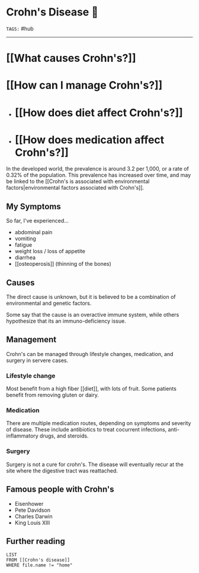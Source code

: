 # Crohn's Disease 💩
`TAGS:` #hub 

---
# [[What causes Crohn's?]]
# [[How can I manage Crohn's?]]
- # [[How does diet affect Crohn's?]]
- # [[How does medication affect Crohn's?]]

In the developed world, the prevalence is around 3.2 per 1,000, or a rate of 0.32% of the population. This prevalence has increased over time, and may be linked to the [[Crohn's is associated with environmental factors|environmental factors associated with Crohn's]]. 

## My Symptoms
So far, I've experienced...
- abdominal pain
- vomiting
- fatigue
- weight loss / loss of appetite
- diarrhea
- [[osteoperosis]] (thinning of the bones)

## Causes
The direct cause is unknown, but it is believed to be a combination of environmental and genetic factors. 

Some say that the cause is an overactive immune system, while others hypothesize that its an immuno-deficiency issue. 

## Management 
Crohn's can be managed through lifestyle changes, medication, and surgery in servere cases. 

### Lifestyle change
Most benefit from a high fiber [[diet]], with lots of fruit. Some patients benefit from removing gluten or dairy. 


### Medication
There are multiple medication routes, depending on symptoms and severity of disease. These include antibiotics to treat cocurrent infections, anti-inflammatory drugs, and steroids.


### Surgery
Surgery is not a cure for crohn's. The disease will eventually recur at the site where the digestive tract was reattached.

## Famous people with Crohn's
- Eisenhower
- Pete Davidson
- Charles Darwin
- King Louis XIII

## Further reading
```dataview
LIST 
FROM [[Crohn's disease]]
WHERE file.name != "home"
```
